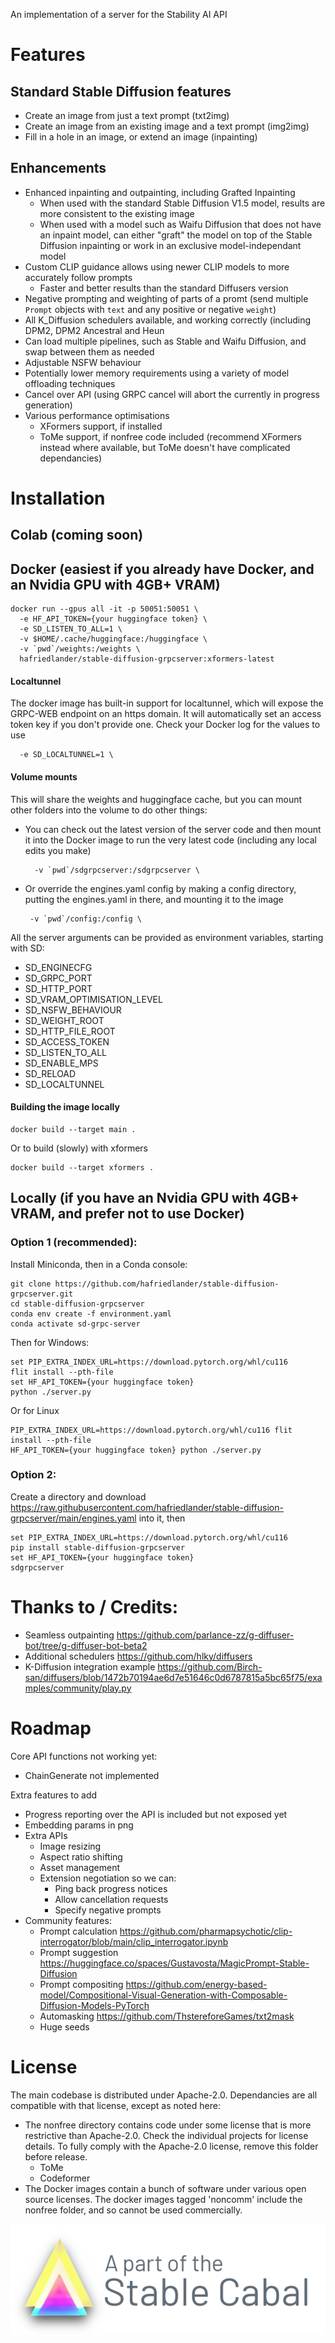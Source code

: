 An implementation of a server for the Stability AI API

# Features

## Standard Stable Diffusion features

- Create an image from just a text prompt (txt2img)
- Create an image from an existing image and a text prompt (img2img)
- Fill in a hole in an image, or extend an image (inpainting)

## Enhancements

- Enhanced inpainting and outpainting, including Grafted Inpainting
  - When used with the standard Stable Diffusion V1.5 model, results are more consistent to the existing image
  - When used with a model such as Waifu Diffusion that does not have an inpaint model, can either "graft"
    the model on top of the Stable Diffusion inpainting or work in an exclusive model-independant model
- Custom CLIP guidance allows using newer CLIP models to more accurately follow prompts
  - Faster and better results than the standard Diffusers version
- Negative prompting and weighting of parts of a promt (send multiple `Prompt` objects with `text` and any positive or negative `weight`)
- All K_Diffusion schedulers available, and working correctly (including DPM2, DPM2 Ancestral and Heun
- Can load multiple pipelines, such as Stable and Waifu Diffusion, and swap between them as needed
- Adjustable NSFW behaviour
- Potentially lower memory requirements using a variety of model offloading techniques
- Cancel over API (using GRPC cancel will abort the currently in progress generation)
- Various performance optimisations
  + XFormers support, if installed
  + ToMe support, if nonfree code included (recommend XFormers instead where available, but ToMe doesn't have complicated dependancies)
  
# Installation

## Colab (coming soon)

## Docker (easiest if you already have Docker, and an Nvidia GPU with 4GB+ VRAM)

```
docker run --gpus all -it -p 50051:50051 \
  -e HF_API_TOKEN={your huggingface token} \
  -e SD_LISTEN_TO_ALL=1 \
  -v $HOME/.cache/huggingface:/huggingface \
  -v `pwd`/weights:/weights \
  hafriedlander/stable-diffusion-grpcserver:xformers-latest
```

#### Localtunnel

The docker image has built-in support for localtunnel, which
will expose the GRPC-WEB endpoint on an https domain. It will
automatically set an access token key if you don't provide one.
Check your Docker log for the values to use

```
  -e SD_LOCALTUNNEL=1 \
```

#### Volume mounts

This will share the weights and huggingface cache, but you can
mount other folders into the volume to do other things:

- You can check out the latest version of the server code and then
mount it into the Docker image to run the very latest code (including
any local edits you make)

  ```
    -v `pwd`/sdgrpcserver:/sdgrpcserver \
  ```

- Or override the engines.yaml config by making a config directory,
putting the engines.yaml in there, and mounting it to the image

  ```
   -v `pwd`/config:/config \
  ```

All the server arguments can be provided as environment variables, starting
with SD:

- SD_ENGINECFG
- SD_GRPC_PORT
- SD_HTTP_PORT
- SD_VRAM_OPTIMISATION_LEVEL
- SD_NSFW_BEHAVIOUR
- SD_WEIGHT_ROOT
- SD_HTTP_FILE_ROOT
- SD_ACCESS_TOKEN
- SD_LISTEN_TO_ALL
- SD_ENABLE_MPS
- SD_RELOAD
- SD_LOCALTUNNEL

#### Building the image locally

```
docker build --target main .
```

Or to build (slowly) with xformers

```
docker build --target xformers .
```

## Locally (if you have an Nvidia GPU with 4GB+ VRAM, and prefer not to use Docker)

### Option 1 (recommended):

Install Miniconda, then in a Conda console:

```
git clone https://github.com/hafriedlander/stable-diffusion-grpcserver.git
cd stable-diffusion-grpcserver
conda env create -f environment.yaml
conda activate sd-grpc-server
```

Then for Windows:

```
set PIP_EXTRA_INDEX_URL=https://download.pytorch.org/whl/cu116 
flit install --pth-file
set HF_API_TOKEN={your huggingface token}
python ./server.py
```

Or for Linux

```
PIP_EXTRA_INDEX_URL=https://download.pytorch.org/whl/cu116 flit install --pth-file
HF_API_TOKEN={your huggingface token} python ./server.py
```

### Option 2:

Create a directory and download https://raw.githubusercontent.com/hafriedlander/stable-diffusion-grpcserver/main/engines.yaml into it, then

```
set PIP_EXTRA_INDEX_URL=https://download.pytorch.org/whl/cu116 
pip install stable-diffusion-grpcserver
set HF_API_TOKEN={your huggingface token} 
sdgrpcserver
```


# Thanks to / Credits:

- Seamless outpainting https://github.com/parlance-zz/g-diffuser-bot/tree/g-diffuser-bot-beta2
- Additional schedulers https://github.com/hlky/diffusers
- K-Diffusion integration example https://github.com/Birch-san/diffusers/blob/1472b70194ae6d7e51646c0d6787815a5bc65f75/examples/community/play.py

# Roadmap

Core API functions not working yet:

- ChainGenerate not implemented

Extra features to add

- Progress reporting over the API is included but not exposed yet
- Embedding params in png
- Extra APIs
  - Image resizing
  - Aspect ratio shifting
  - Asset management
  - Extension negotiation so we can:
    - Ping back progress notices
    - Allow cancellation requests
    - Specify negative prompts
- Community features: 
  - Prompt calculation https://github.com/pharmapsychotic/clip-interrogator/blob/main/clip_interrogator.ipynb
  - Prompt suggestion https://huggingface.co/spaces/Gustavosta/MagicPrompt-Stable-Diffusion
  - Prompt compositing https://github.com/energy-based-model/Compositional-Visual-Generation-with-Composable-Diffusion-Models-PyTorch
  - Automasking https://github.com/ThstereforeGames/txt2mask
  - Huge seeds


# License

The main codebase is distributed under Apache-2.0. Dependancies are all compatible with that license, except as noted here:

- The nonfree directory contains code under some license that is more restrictive than Apache-2.0. Check the individual
  projects for license details. To fully comply with the Apache-2.0 license, remove this folder before release.
  + ToMe
  + Codeformer
- The Docker images contain a bunch of software under various open source licenses. The docker images tagged 'noncomm'
  include the nonfree folder, and so cannot be used commercially.

[![Stable Cabal Logo](stablecabal.png)](https://www.stablecabal.org/)
